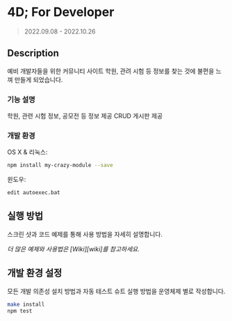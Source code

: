 # 4D; For Developer
> 2022.09.08 - 2022.10.26

## Description
 예비 개발자들을 위한 커뮤니티 사이트 학원, 관려 시험 등 정보를 찾는 것에 불편을 느껴 만들게 되었습니다.

### 기능 설명
학원, 관련 시험 정보, 공모전 등 정보 제공
CRUD 게시판 제공

### 개발 환경

OS X & 리눅스:

```sh
npm install my-crazy-module --save
```

윈도우:

```sh
edit autoexec.bat
```

## 실행 방법

스크린 샷과 코드 예제를 통해 사용 방법을 자세히 설명합니다.

_더 많은 예제와 사용법은 [Wiki][wiki]를 참고하세요._

## 개발 환경 설정

모든 개발 의존성 설치 방법과 자동 테스트 슈트 실행 방법을 운영체제 별로 작성합니다.

```sh
make install
npm test
```
